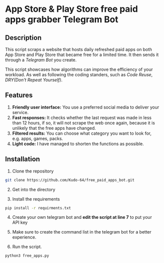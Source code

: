 # App Store & Play Store free paid apps grabber Telegram Bot

## Description 

This script scraps a website that hosts daily refreshed paid apps on both App Store and Play Store that became free for a limited time. It then sends it through a *Telegram Bot* you create.

This script showcases how algorithms can improve the efficiency of your workload. As well as following the coding standers, such as *Code Reuse*, *DRY(Don't Repeat Yourself)*.

## Features 

1. **Friendly user interface:** You use a preferred social media to deliver your service.
2. **Fast responses:** It checks whether the last request was made in less than 12 hours, if so, it will not scrape the web once again, because it is unlikely that the free apps have changed.
3. **Filtered results:** You can choose what category you want to look for, e.g. apps, games, packs.
4. **Light code:** I have managed to shorten the functions as possible.

## Installation

1. Clone the repository
```bash
git clone https://github.com/Kudo-64/free_paid_apps_bot.git
```
2. Get into the directory

3. Install the requirements
```bash
pip install -r requirments.txt
```
4. Create your own telegram bot and **edit the script at line 7** to put your API key

5. Make sure to create the command list in the telegram bot for a better experience.

6. Run the script.

```bash
python3 free_apps.py
```
